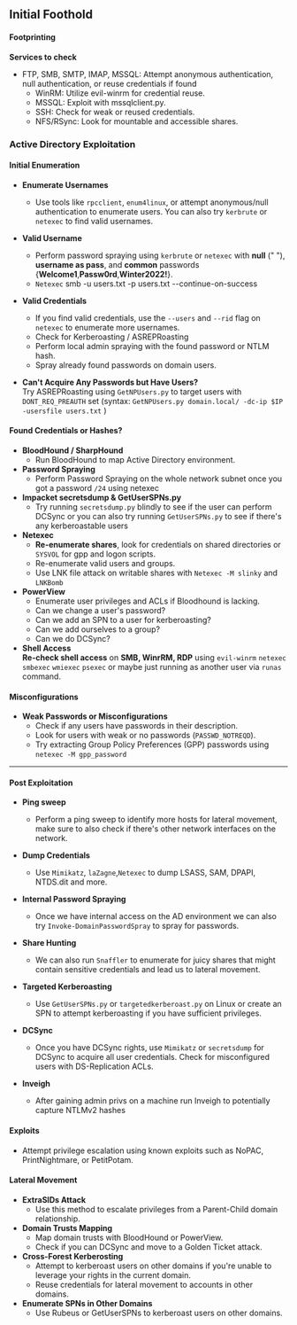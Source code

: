 ## Initial Foothold

#### Footprinting
 **Services to check**
 
- FTP, SMB, SMTP, IMAP, MSSQL: Attempt anonymous authentication, null authentication, or   reuse credentials if found
    - WinRM: Utilize evil-winrm for credential reuse.
    - MSSQL: Exploit with mssqlclient.py.
    - SSH: Check for weak or reused credentials.
    - NFS/RSync: Look for mountable and accessible shares.

### Active Directory Exploitation
#### Initial Enumeration
- **Enumerate Usernames**  
    - Use tools like `rpcclient`, `enum4linux`, or attempt anonymous/null authentication to enumerate users. You can also try `kerbrute` or `netexec` to find valid usernames.
- **Valid Username**  
    - Perform password spraying using `kerbrute` or `netexec` with **null** (" "), **username as pass**, and **common** passwords {**Welcome1**,**Passw0rd**,**Winter2022!**}.
	- `Netexec` smb -u users.txt -p users.txt --continue-on-success
- **Valid Credentials**  
    - If you find valid credentials, use the `--users` and `--rid` flag on `netexec` to enumerate more usernames.  
    -  Check for Kerberoasting / ASREPRoasting
    - Perform local admin spraying with the found password or NTLM hash.
    - Spray already found passwords on domain users.

- **Can't Acquire Any Passwords but Have Users?**  
    Try ASREPRoasting using `GetNPUsers.py` to target users with `DONT_REQ_PREAUTH` set (syntax:  `GetNPUsers.py domain.local/ -dc-ip $IP -usersfile users.txt` ) 

#### Found Credentials or Hashes?
- **BloodHound / SharpHound**  
    - Run BloodHound to map Active Directory environment.
- **Password Spraying**
	- Perform Password Spraying on the whole network subnet once you got a password `/24` using netexec
- **Impacket secretsdump & GetUserSPNs.py**
	- Try running `secretsdump.py` blindly to see if the user can perform DCSync or you can also try running `GetUserSPNs.py` to see if there's any kerberoastable users
- **Netexec**  
    - **Re-enumerate shares**, look for credentials on shared directories or `SYSVOL` for gpp and logon scripts.  
    - Re-enumerate valid users and groups.
    -  Use LNK file attack on writable shares with `Netexec -M slinky` and `LNKBomb`
- **PowerView**  
    - Enumerate user privileges and ACLs if Bloodhound is lacking.
    - Can we change a user's password?
    - Can we add an SPN to a user for kerberoasting?
    - Can we add ourselves to a group?
    - Can we do DCSync?
- **Shell Access**  
    **Re-check shell access** on **SMB, WinrRM,  RDP**  using `evil-winrm` `netexec` `smbexec` `wmiexec` `psexec` or maybe just running as another user via `runas` command.

#### Misconfigurations
- **Weak Passwords or Misconfigurations**  
    - Check if any users have passwords in their description.  
    - Look for users with weak or no passwords (`PASSWD_NOTREQD`).  
    - Try extracting Group Policy Preferences (GPP) passwords using `netexec -M gpp_password`
---

#### Post Exploitation
- **Ping sweep**
	- Perform a ping sweep to identify more hosts for lateral movement, make sure to also check if there's other network interfaces on the network.

- **Dump Credentials**
	- Use `Mimikatz`, `laZagne`,`Netexec` to dump LSASS, SAM, DPAPI, NTDS.dit and more.

- **Internal Password Spraying**
	- Once we have internal access on the AD environment we can also try `Invoke-DomainPasswordSpray` to spray for passwords.

- **Share Hunting**
	- We can also run `Snaffler` to enumerate for juicy shares that might contain sensitive credentials and lead us to lateral movement.

- **Targeted Kerberoasting**
	- Use `GetUserSPNs.py` or `targetedkerberoast.py` on Linux or create an SPN to attempt kerberoasting if you have sufficient privileges.

- **DCSync**
	- Once you have DCSync rights, use `Mimikatz` or `secretsdump` for DCSync to acquire all user credentials. Check for misconfigured users with DS-Replication ACLs.

- **Inveigh**
	- After gaining admin privs on a machine run Inveigh to potentially capture NTLMv2 hashes

#### Exploits
- Attempt privilege escalation using known exploits such as NoPAC, PrintNightmare, or PetitPotam.

#### Lateral Movement
- **ExtraSIDs Attack**
	- Use this method to escalate privileges from a Parent-Child domain relationship.
- **Domain Trusts Mapping**  
    - Map domain trusts with BloodHound or PowerView.  
    - Check if you can DCSync and move to a Golden Ticket attack.
- **Cross-Forest Kerberosting**  
    - Attempt to kerberoast users on other domains if you're unable to leverage your rights in the current domain.  
    - Reuse credentials for lateral movement to accounts in other domains.
- **Enumerate SPNs in Other Domains**  
    - Use Rubeus or GetUserSPNs to kerberoast users on other domains.

